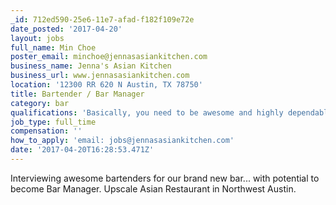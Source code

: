 ```yaml
---
_id: 712ed590-25e6-11e7-afad-f182f109e72e
date_posted: '2017-04-20'
layout: jobs
full_name: Min Choe
poster_email: minchoe@jennasasiankitchen.com
business_name: Jenna's Asian Kitchen
business_url: www.jennasasiankitchen.com
location: '12300 RR 620 N Austin, TX 78750'
title: Bartender / Bar Manager
category: bar
qualifications: 'Basically, you need to be awesome and highly dependable.'
job_type: full_time
compensation: ''
how_to_apply: 'email: jobs@jennasasiankitchen.com'
date: '2017-04-20T16:28:53.471Z'
---
```

Interviewing awesome bartenders for our brand new bar...  with potential to become Bar Manager.  Upscale Asian Restaurant in Northwest Austin.
